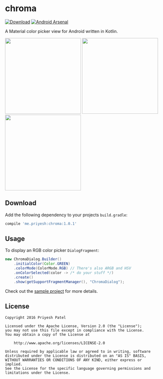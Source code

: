 chroma
======
[![Download](https://api.bintray.com/packages/itspriyesh/maven/chroma/images/download.svg)](https://bintray.com/itspriyesh/maven/chroma/_latestVersion)
[![Android Arsenal](https://img.shields.io/badge/Android%20Arsenal-chroma-green.svg?style=true)](https://android-arsenal.com/details/1/3339)

A Material color picker view for Android written in Kotlin.

<img src="https://raw.githubusercontent.com/ItsPriyesh/chroma/master/art/red.png" width="250">
<img src="https://raw.githubusercontent.com/ItsPriyesh/chroma/master/art/green.png" width="250">
<img src="https://raw.githubusercontent.com/ItsPriyesh/chroma/master/art/blue.png" width="250">

Download
--------
Add the following dependency to your projects `build.gradle`:
``` groovy
compile 'me.priyesh:chroma:1.0.1'
```

Usage
-----
To display an RGB color picker `DialogFragment`:

``` java
new ChromaDialog.Builder()
    .initialColor(Color.GREEN)
    .colorMode(ColorMode.RGB) // There's also ARGB and HSV
    .onColorSelected(color -> /* do your stuff */)
    .create()
    .show(getSupportFragmentManager(), "ChromaDialog");
```

Check out the [sample project](chroma-sample) for more details.

License
-------
    Copyright 2016 Priyesh Patel

    Licensed under the Apache License, Version 2.0 (the "License");
    you may not use this file except in compliance with the License.
    You may obtain a copy of the License at

        http://www.apache.org/licenses/LICENSE-2.0

    Unless required by applicable law or agreed to in writing, software
    distributed under the License is distributed on an "AS IS" BASIS,
    WITHOUT WARRANTIES OR CONDITIONS OF ANY KIND, either express or implied.
    See the License for the specific language governing permissions and
    limitations under the License.
